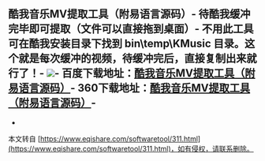 酷我音乐MV提取工具（附易语言源码）-
待酷我缓冲完毕即可提取（文件可以直接拖到桌面）-
不用此工具可在酷我安装目录下找到 bin\\temp\\KMusic 目录。这个就是每次缓冲的视频，待缓冲完后，直接复制出来就行了！-
![](https://gimg2.baidu.com/image_search/src=http%3A%2F%2Finews.gtimg.com%2Fnewsapp_bt%2F0%2F13002504420%2F1000&refer=http%3A%2F%2Finews.gtimg.com&app=2002&size=f9999,10000&q=a80&n=0&g=0n&fmt=auto?sec=1653786199&t=2a79a5420ba1ed2a85f9fcd0dbcb77ba)-
百度下载地址：[酷我音乐MV提取工具（附易语言源码）](http://pan.baidu.com/share/link?shareid=400471214&uk=3087224563,1)-
360下载地址：[酷我音乐MV提取工具（附易语言源码）](http://yunpan.cn/QXategpEUhRCy,1)-
-

-

本文转自 [https://www.eqishare.com/softwaretool/311.html](https://www.eqishare.com/softwaretool/311.html)，如有侵权，请联系删除。